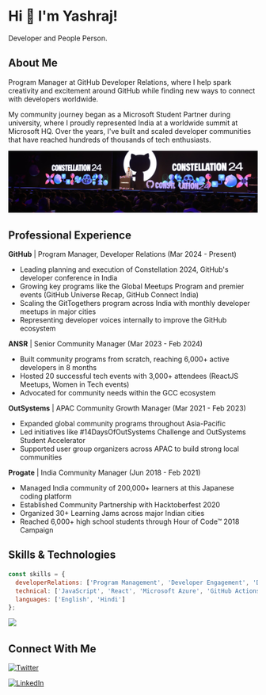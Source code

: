 # Hi 👋 I'm Yashraj!

Developer and People Person.

## About Me

Program Manager at GitHub Developer Relations, where I help spark creativity and excitement around GitHub while finding new ways to connect with developers worldwide.

My community journey began as a Microsoft Student Partner during university, where I proudly represented India at a worldwide summit at Microsoft HQ. Over the years, I've built and scaled developer communities that have reached hundreds of thousands of tech enthusiasts.

![image](images/linkedin-cover.jpeg)

## Professional Experience

**GitHub** | Program Manager, Developer Relations (Mar 2024 - Present)
- Leading planning and execution of Constellation 2024, GitHub's developer conference in India
- Growing key programs like the Global Meetups Program and premier events (GitHub Universe Recap, GitHub Connect India)
- Scaling the GitTogethers program across India with monthly developer meetups in major cities
- Representing developer voices internally to improve the GitHub ecosystem

**ANSR** | Senior Community Manager (Mar 2023 - Feb 2024)
- Built community programs from scratch, reaching 6,000+ active developers in 8 months
- Hosted 20 successful tech events with 3,000+ attendees (ReactJS Meetups, Women in Tech events)
- Advocated for community needs within the GCC ecosystem

**OutSystems** | APAC Community Growth Manager (Mar 2021 - Feb 2023)
- Expanded global community programs throughout Asia-Pacific
- Led initiatives like #14DaysOfOutSystems Challenge and OutSystems Student Accelerator
- Supported user group organizers across APAC to build strong local communities

**Progate** | India Community Manager (Jun 2018 - Feb 2021)
- Managed India community of 200,000+ learners at this Japanese coding platform
- Established Community Partnership with Hacktoberfest 2020
- Organized 30+ Learning Jams across major Indian cities
- Reached 6,000+ high school students through Hour of Code™ 2018 Campaign

## Skills & Technologies

```javascript
const skills = {
  developerRelations: ['Program Management', 'Developer Engagement', 'Developer Advocacy'],
  technical: ['JavaScript', 'React', 'Microsoft Azure', 'GitHub Actions', 'Low-Code Development'],
  languages: ['English', 'Hindi']
};
```
<img src="https://octodex.github.com/images/Fintechtocat.png" width="400">

## Connect With Me

[![Twitter][1.1]][1.2]

[1.1]: https://img.shields.io/badge/Twitter-1DA1F2?style=for-the-badge&logo=twitter&logoColor=white
[1.2]: https://twitter.com/yashrajnayak

[![LinkedIn][2.1]][2.2]

[2.1]: https://img.shields.io/badge/LinkedIn-0077B5?style=for-the-badge&logo=linkedin&logoColor=white
[2.2]: https://www.linkedin.com/in/yashrajnayak
